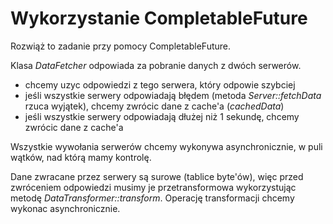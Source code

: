 # Wykorzystanie CompletableFuture

Rozwiąż to zadanie przy pomocy CompletableFuture.

Klasa *DataFetcher* odpowiada za pobranie danych z dwóch serwerów.

- chcemy uzyc odpowiedzi z tego serwera, który odpowie szybciej
- jeśli wszystkie serwery odpowiadają błędem (metoda *Server::fetchData* rzuca wyjątek), chcemy zwrócic dane z cache'a (*cachedData*)
- jeśli wszystkie serwery odpowiadają dłużej niż 1 sekundę, chcemy zwrócic dane z cache'a

Wszystkie wywołania serwerów chcemy wykonywa asynchronicznie, w puli wątków, nad którą mamy kontrolę.

Dane zwracane przez serwery są surowe (tablice byte'ów), więc przed zwróceniem odpowiedzi musimy je przetransformowa wykorzystując metodę
*DataTransformer::transform*. Operację transformacji chcemy wykonac asynchronicznie. 